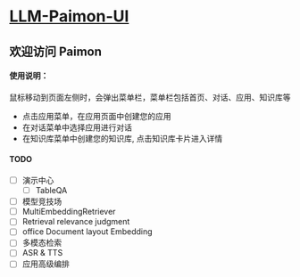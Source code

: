 # [LLM-Paimon-UI](https://github.com/yuemengrui/LLM-Paimon-UI.git)

## 欢迎访问 Paimon

#### 使用说明：
鼠标移动到页面左侧时，会弹出菜单栏，菜单栏包括首页、对话、应用、知识库等
* 点击应用菜单，在应用页面中创建您的应用
* 在对话菜单中选择应用进行对话
* 在知识库菜单中创建您的知识库, 点击知识库卡片进入详情

#### TODO
 - [ ] 演示中心
   - [ ] TableQA
 - [ ] 模型竞技场
 - [ ] MultiEmbeddingRetriever
 - [ ] Retrieval relevance judgment
 - [ ] office Document layout Embedding
 - [ ] 多模态检索
 - [ ] ASR & TTS
 - [ ] 应用高级编排